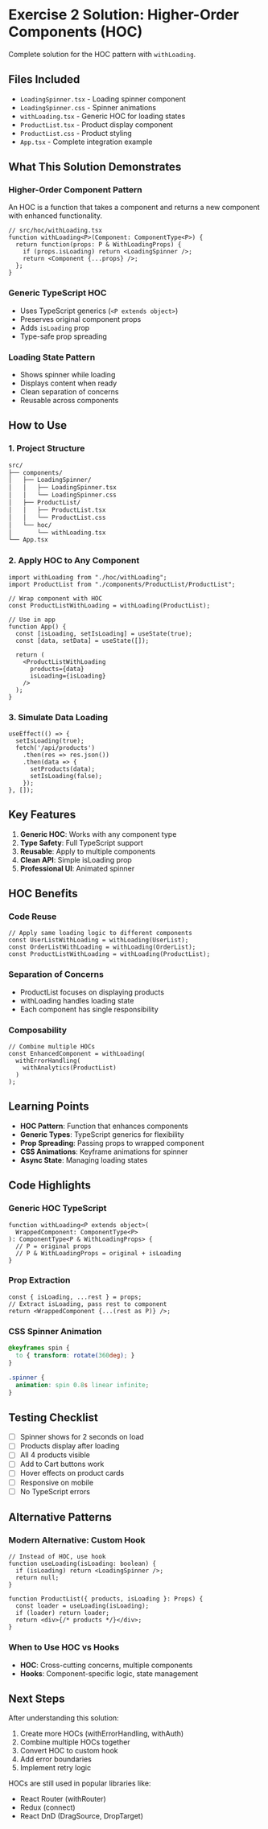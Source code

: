 # Exercise 2 Solution: Higher-Order Components (HOC)

Complete solution for the HOC pattern with `withLoading`.

##  Files Included

- `LoadingSpinner.tsx` - Loading spinner component
- `LoadingSpinner.css` - Spinner animations
- `withLoading.tsx` - Generic HOC for loading states
- `ProductList.tsx` - Product display component
- `ProductList.css` - Product styling
- `App.tsx` - Complete integration example

##  What This Solution Demonstrates

### Higher-Order Component Pattern
An HOC is a function that takes a component and returns a new component with enhanced functionality.

```tsx
// src/hoc/withLoading.tsx
function withLoading<P>(Component: ComponentType<P>) {
  return function(props: P & WithLoadingProps) {
    if (props.isLoading) return <LoadingSpinner />;
    return <Component {...props} />;
  };
}
```

### Generic TypeScript HOC
- Uses TypeScript generics (`<P extends object>`)
- Preserves original component props
- Adds `isLoading` prop
- Type-safe prop spreading

### Loading State Pattern
- Shows spinner while loading
- Displays content when ready
- Clean separation of concerns
- Reusable across components

##  How to Use

### 1. Project Structure

```bash
src/
├── components/
│   ├── LoadingSpinner/
│   │   ├── LoadingSpinner.tsx
│   │   └── LoadingSpinner.css
│   ├── ProductList/
│   │   ├── ProductList.tsx
│   │   └── ProductList.css
│   └── hoc/
│       └── withLoading.tsx
└── App.tsx
```

### 2. Apply HOC to Any Component

```tsx
import withLoading from "./hoc/withLoading";
import ProductList from "./components/ProductList/ProductList";

// Wrap component with HOC
const ProductListWithLoading = withLoading(ProductList);

// Use in app
function App() {
  const [isLoading, setIsLoading] = useState(true);
  const [data, setData] = useState([]);

  return (
    <ProductListWithLoading
      products={data}
      isLoading={isLoading}
    />
  );
}
```

### 3. Simulate Data Loading

```tsx
useEffect(() => {
  setIsLoading(true);
  fetch('/api/products')
    .then(res => res.json())
    .then(data => {
      setProducts(data);
      setIsLoading(false);
    });
}, []);
```

##  Key Features

1. **Generic HOC**: Works with any component type
2. **Type Safety**: Full TypeScript support
3. **Reusable**: Apply to multiple components
4. **Clean API**: Simple isLoading prop
5. **Professional UI**: Animated spinner

##  HOC Benefits

### Code Reuse
```tsx
// Apply same loading logic to different components
const UserListWithLoading = withLoading(UserList);
const OrderListWithLoading = withLoading(OrderList);
const ProductListWithLoading = withLoading(ProductList);
```

### Separation of Concerns
- ProductList focuses on displaying products
- withLoading handles loading state
- Each component has single responsibility

### Composability
```tsx
// Combine multiple HOCs
const EnhancedComponent = withLoading(
  withErrorHandling(
    withAnalytics(ProductList)
  )
);
```

##  Learning Points

- **HOC Pattern**: Function that enhances components
- **Generic Types**: TypeScript generics for flexibility
- **Prop Spreading**: Passing props to wrapped component
- **CSS Animations**: Keyframe animations for spinner
- **Async State**: Managing loading states

##  Code Highlights

### Generic HOC TypeScript
```tsx
function withLoading<P extends object>(
  WrappedComponent: ComponentType<P>
): ComponentType<P & WithLoadingProps> {
  // P = original props
  // P & WithLoadingProps = original + isLoading
}
```

### Prop Extraction
```tsx
const { isLoading, ...rest } = props;
// Extract isLoading, pass rest to component
return <WrappedComponent {...(rest as P)} />;
```

### CSS Spinner Animation
```css
@keyframes spin {
  to { transform: rotate(360deg); }
}

.spinner {
  animation: spin 0.8s linear infinite;
}
```

##  Testing Checklist

- [ ] Spinner shows for 2 seconds on load
- [ ] Products display after loading
- [ ] All 4 products visible
- [ ] Add to Cart buttons work
- [ ] Hover effects on product cards
- [ ] Responsive on mobile
- [ ] No TypeScript errors

##  Alternative Patterns

### Modern Alternative: Custom Hook
```tsx
// Instead of HOC, use hook
function useLoading(isLoading: boolean) {
  if (isLoading) return <LoadingSpinner />;
  return null;
}

function ProductList({ products, isLoading }: Props) {
  const loader = useLoading(isLoading);
  if (loader) return loader;
  return <div>{/* products */}</div>;
}
```

### When to Use HOC vs Hooks
- **HOC**: Cross-cutting concerns, multiple components
- **Hooks**: Component-specific logic, state management

##  Next Steps

After understanding this solution:
1. Create more HOCs (withErrorHandling, withAuth)
2. Combine multiple HOCs together
3. Convert HOC to custom hook
4. Add error boundaries
5. Implement retry logic

HOCs are still used in popular libraries like:
- React Router (withRouter)
- Redux (connect)
- React DnD (DragSource, DropTarget)
